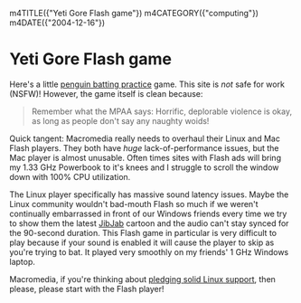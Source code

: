m4TITLE({"Yeti Gore Flash game"})
m4CATEGORY({"computing"})
m4DATE({"2004-12-16"})

Yeti Gore Flash game
====================

Here's a little [penguin batting
practice](http://www.yonkis.com/mediaflash/yeti_gore.htm) game. This
site is *not* safe for work (NSFW)! However, the game itself is clean
because:

> Remember what the MPAA says: Horrific, deplorable violence is okay, as
> long as people don't say any naughty woids!

Quick tangent: Macromedia really needs to overhaul their Linux and Mac
Flash players. They both have *huge* lack-of-performance issues, but the
Mac player is almost unusable. Often times sites with Flash ads will
bring my 1.33 GHz Powerbook to it's knees and I struggle to scroll the
window down with 100% CPU utilization.

The Linux player specifically has massive sound latency issues. Maybe
the Linux community wouldn't bad-mouth Flash so much if we weren't
continually embarrassed in front of our Windows friends every time we
try to show them the latest [JibJab](http://www.jibjab.com/) cartoon and
the audio can't stay synced for the 90-second duration. This Flash game
in particular is very difficult to play because if your sound is enabled
it will cause the player to skip as you're trying to bat. It played
very smoothly on my friends' 1 GHz Windows laptop.

Macromedia, if you're thinking about [pledging solid Linux
support](http://news.zdnet.com/2100-3513_22-5170061.html), then please,
please start with the Flash player!
